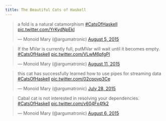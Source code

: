 ```yaml
---
title: The Beautiful Cats of Haskell
---
```


<blockquote class="twitter-tweet" data-lang="en"><p lang="en" dir="ltr">a fold is a natural catamorphism <a href="https://twitter.com/hashtag/CatsOfHaskell?src=hash">#CatsOfHaskell</a> <a href="http://t.co/YrKydNpEkI">pic.twitter.com/YrKydNpEkI</a></p>&mdash; Monoid Mary (@argumatronic) <a href="https://twitter.com/argumatronic/status/628989730084880384">August 5, 2015</a></blockquote>
<script async src="//platform.twitter.com/widgets.js" charset="utf-8"></script>

<blockquote class="twitter-tweet" data-lang="en"><p lang="en" dir="ltr">If the MVar is currently full, putMVar will wait until it becomes empty. <a href="https://twitter.com/hashtag/CatsOfHaskell?src=hash">#CatsOfHaskell</a> <a href="http://t.co/VLwM6pfgPl">pic.twitter.com/VLwM6pfgPl</a></p>&mdash; Monoid Mary (@argumatronic) <a href="https://twitter.com/argumatronic/status/631158432859488258">August 11, 2015</a></blockquote>
<script async src="//platform.twitter.com/widgets.js" charset="utf-8"></script>

<blockquote class="twitter-tweet" data-lang="en"><p lang="en" dir="ltr">this cat has successfully learned how to use pipes for streaming data <a href="https://twitter.com/hashtag/CatsOfHaskell?src=hash">#CatsOfHaskell</a> <a href="http://t.co/02cpovp3Ce">pic.twitter.com/02cpovp3Ce</a></p>&mdash; Monoid Mary (@argumatronic) <a href="https://twitter.com/argumatronic/status/626168311957434368">July 28, 2015</a></blockquote>
<script async src="//platform.twitter.com/widgets.js" charset="utf-8"></script>

<blockquote class="twitter-tweet" data-lang="en"><p lang="en" dir="ltr">Cabal cat is not interested in resolving your dependencies. <a href="https://twitter.com/hashtag/CatsOfHaskell?src=hash">#CatsOfHaskell</a> <a href="http://t.co/v604Fx4fk2">pic.twitter.com/v604Fx4fk2</a></p>&mdash; Monoid Mary (@argumatronic) <a href="https://twitter.com/argumatronic/status/629421623959908352">August 6, 2015</a></blockquote>
<script async src="//platform.twitter.com/widgets.js" charset="utf-8"></script>
